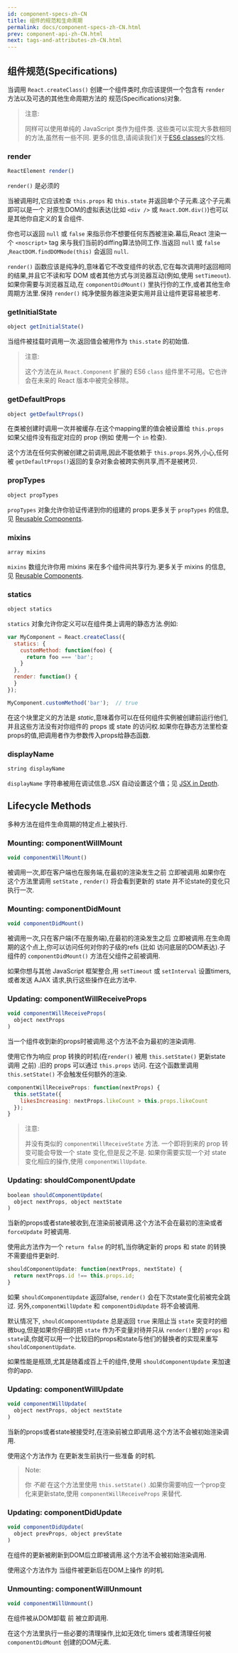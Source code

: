```yaml
---
id: component-specs-zh-CN
title: 组件的规范和生命周期
permalink: docs/component-specs-zh-CN.html
prev: component-api-zh-CN.html
next: tags-and-attributes-zh-CN.html
---
```


## 组件规范(Specifications)

当调用 `React.createClass()` 创建一个组件类时,你应该提供一个包含有 `render` 方法以及可选的其他生命周期方法的 规范(Specifications)对象.

> 注意:
>
> 同样可以使用单纯的 JavaScript 类作为组件类. 这些类可以实现大多数相同的方法,虽然有一些不同. 更多的信息,请阅读我们关于[ES6 classes](/react/docs/reusable-components.html#es6-classes)的文档.

### render

```javascript
ReactElement render()
```

 `render()` 是必须的

 当被调用时,它应该检查 `this.props` 和 `this.state` 并返回单个子元素.这个子元素即可以是一个 对原生DOM的虚拟表达(比如 `<div />` 或 `React.DOM.div()`)也可以是其他你自定义的复合组件.

 你也可以返回 `null` 或 `false` 来指示你不想要任何东西被渲染.幕后,React 渲染一个 `<noscript>` tag 来与我们当前的diffing算法协同工作.当返回 `null` 或 `false` ,`ReactDOM.findDOMNode(this)` 会返回 `null`.

 `render()` 函数应该是纯净的,意味着它不改变组件的状态,它在每次调用时返回相同的结果,并且它不读和写 DOM 或者其他方式与浏览器互动(例如,使用 `setTimeout`).如果你需要与浏览器互动,在 `componentDidMount()` 里执行你的工作,或者其他生命周期方法里.保持 `render()` 纯净使服务器渲染更实用并且让组件更容易被思考.


 ### getInitialState

 ```javascript
object getInitialState()
```

当组件被挂载时调用一次.返回值会被用作为 `this.state` 的初始值.

> 注意:
>
> 这个方法在从 `React.Component` 扩展的 ES6 `class` 组件里不可用。它也许会在未来的 React 版本中被完全移除。


### getDefaultProps

```javascript
object getDefaultProps()
```

在类被创建时调用一次并被缓存.在这个mapping里的值会被设置给 `this.props` 如果父组件没有指定对应的 prop (例如 使用一个 `in` 检查).

这个方法在任何实例被创建之前调用,因此不能依赖于 `this.props`.另外,小心,任何被 `getDefaultProps()`返回的复杂对象会被跨实例共享,而不是被拷贝.


### propTypes

```javascript
object propTypes
```

 `propTypes` 对象允许你验证传递到你的组建的 props.更多关于 `propTypes` 的信息,见 [Reusable Components](/react/docs/reusable-components.html).


### mixins

```javascript
array mixins
```

 `mixins` 数组允许你用 mixins 来在多个组件间共享行为.更多关于 mixins 的信息,见 [Reusable Components](/react/docs/reusable-components.html).


### statics

```javascript
object statics
```

`statics` 对象允许你定义可以在组件类上调用的静态方法.例如:

```javascript
var MyComponent = React.createClass({
  statics: {
    customMethod: function(foo) {
      return foo === 'bar';
    }
  },
  render: function() {
  }
});

MyComponent.customMethod('bar');  // true
```

在这个块里定义的方法是 _static_,意味着你可以在任何组件实例被创建前运行他们,并且这些方法没有对你组件的  props 或 state 的访问权.如果你在静态方法里检查props的值,把调用者作为参数传入props给静态函数.


### displayName

```javascript
string displayName
```

`displayName` 字符串被用在调试信息.JSX 自动设置这个值；见 [JSX in Depth](/react/docs/jsx-in-depth.html#the-transform).


## Lifecycle Methods

多种方法在组件生命周期的特定点上被执行.


### Mounting: componentWillMount

```javascript
void componentWillMount()
```

被调用一次,即在客户端也在服务端,在最初的渲染发生之前 立即被调用.如果你在这个方法里调用 `setState` , `render()` 将会看到更新的 state 并不论state的变化只执行一次.


### Mounting: componentDidMount

```javascript
void componentDidMount()
```

被调用一次,只在客户端(不在服务端),在最初的渲染发生之后 立即被调用.在生命周期的这个点上,你可以访问任何对你的子级的refs (比如 访问底层的DOM表达).子组件的 `componentDidMount()` 方法在父组件之前被调用.

如果你想与其他 JavaScript 框架整合,用 `setTimeout` 或 `setInterval` 设置timers,或者发送 AJAX 请求,执行这些操作在此方法中.


### Updating: componentWillReceiveProps

```javascript
void componentWillReceiveProps(
  object nextProps
)
```

当一个组件收到新的props时被调用.这个方法不会为最初的渲染调用.

使用它作为响应 prop 转换的时机(在`render()` 被用 `this.setState()` 更新state调用 之前) .旧的 props 可以通过 `this.props` 访问. 在这个函数里调用 `this.setState()` 不会触发任何额外的渲染.

```javascript
componentWillReceiveProps: function(nextProps) {
  this.setState({
    likesIncreasing: nextProps.likeCount > this.props.likeCount
  });
}
```

> 注意:
>
> 并没有类似的 `componentWillReceiveState` 方法. 一个即将到来的 prop 转变可能会导致一个 state 变化,但是反之不是. 如果你需要实现一个对 state 变化相应的操作,使用 `componentWillUpdate`.


### Updating: shouldComponentUpdate

```javascript
boolean shouldComponentUpdate(
  object nextProps, object nextState
)
```

当新的props或者state被收到,在渲染前被调用.这个方法不会在最初的渲染或者 `forceUpdate` 时被调用.

使用此方法作为一个 `return false` 的时机,当你确定新的 props 和 state 的转换不需要组件更新时.

```javascript
shouldComponentUpdate: function(nextProps, nextState) {
  return nextProps.id !== this.props.id;
}
```

如果 `shouldComponentUpdate` 返回false, `render()` 会在下次state变化前被完全跳过. 另外,`componentWillUpdate` 和 `componentDidUpdate` 将不会被调用.

默认情况下, `shouldComponentUpdate` 总是返回 `true` 来阻止当 `state` 突变时的细微bug,但是如果你仔细的把 `state` 作为不变量对待并只从 `render()`里的 `props` 和 `state`读,你就可以用一个比较旧的props和state与他们的替换者的实现来重写 `shouldComponentUpdate`.

如果性能是瓶颈,尤其是随着成百上千的组件,使用 `shouldComponentUpdate` 来加速你的app.


### Updating: componentWillUpdate

```javascript
void componentWillUpdate(
  object nextProps, object nextState
)
```

当新的props或者state被接受时,在渲染前被立即调用.这个方法不会被初始渲染调用.

使用这个方法作为 在更新发生前执行一些准备 的时机.

> Note:
>
> 你 *不能* 在这个方法里使用 `this.setState()` .如果你需要响应一个prop变化来更新state,使用 `componentWillReceiveProps` 来替代.


### Updating: componentDidUpdate

```javascript
void componentDidUpdate(
  object prevProps, object prevState
)
```

在组件的更新被刷新到DOM后立即被调用.这个方法不会被初始渲染调用.

使用这个方法作为 当组件被更新后在DOM上操作 的时机.


### Unmounting: componentWillUnmount

```javascript
void componentWillUnmount()
```

在组件被从DOM卸载 前 被立即调用.

在这个方法里执行一些必要的清理操作,比如无效化 timers 或者清理任何被 `componentDidMount` 创建的DOM元素.
